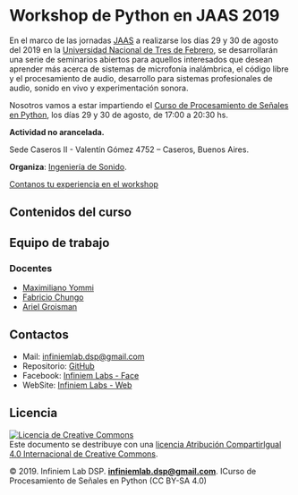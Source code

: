 # Workshop de Python en JAAS 2019

En el marco de las jornadas [JAAS](http://www.jaas.untref.edu.ar/home) a realizarse los días 29 y 30 de agosto del 2019 en la [Universidad Nacional de Tres de Febrero](http://www.untref.edu.ar/), se desarrollarán una serie de seminarios abiertos para aquellos interesados que desean aprender más acerca de sistemas de microfonía inalámbrica, el código libre y el procesamiento de audio, desarrollo para sistemas profesionales de audio, sonido en vivo y experimentación sonora.

Nosotros vamos a estar impartiendo el [Curso de Procesamiento de Señales en Python](http://infiniemacustica.com/2019/05/31/workshop-python-jaas-2019/), los días 29 y 30 de agosto, de 17:00 a 20:30 hs.

**Actividad no arancelada.**

Sede Caseros II - Valentín Gómez 4752 – Caseros, Buenos Aires.

**Organiza**: [Ingeniería de Sonido](http://www.untref.edu.ar/carrera/ingenieria-de-sonido).

[Contanos tu experiencia en el workshop](https://docs.google.com/forms/d/e/1FAIpQLSdH7k14mlOte3ZrY4GUSfdjk4DEeFcYqHYHnvRoZmf7F8syIQ/closedform)

## Contenidos del curso


## Equipo de trabajo

### Docentes

* [Maximiliano Yommi](https://www.linkedin.com/in/myommi)
* [Fabricio Chungo](https://www.linkedin.com/in/fabricio-chungo-983421b2)
* [Ariel Groisman](https://www.linkedin.com/in/ariel-groisman)

## Contactos

* Mail: infiniemlab.dsp@gmail.com
* Repositorio: [GitHub](https://github.com/infiniemlabs-acustica)
* Facebook: [Infiniem Labs - Face](https://www.facebook.com/InfiniemLab)
* WebSite: [Infiniem Labs - Web](https://infiniemacustica.com/)

## Licencia

<a rel="license" href="http://creativecommons.org/licenses/by-sa/4.0/"><img alt="Licencia de Creative Commons" style="border-width:0" src="https://i.creativecommons.org/l/by-sa/4.0/88x31.png" /></a><br />Este documento se destribuye con una <a rel="license" href="http://creativecommons.org/licenses/by-sa/4.0/">licencia Atribución CompartirIgual 4.0 Internacional de Creative Commons</a>.

© 2019. Infiniem Lab DSP. **infiniemlab.dsp@gmail.com**. ICurso de Procesamiento de Señales en Python (CC BY-SA 4.0)

